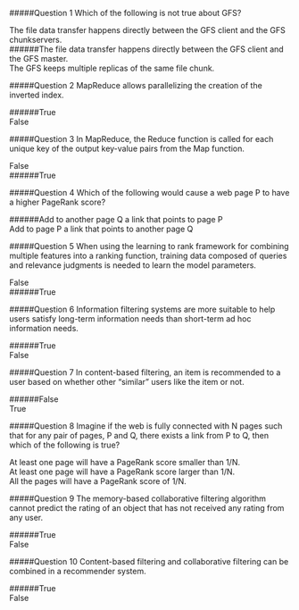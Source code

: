 #####Question 1
Which of the following is not true about GFS?

The file data transfer happens directly between the GFS client and the GFS chunkservers.			
######The file data transfer happens directly between the GFS client and the GFS master.	
The GFS keeps multiple replicas of the same file chunk.			


#####Question 2
MapReduce allows parallelizing the creation of the inverted index.

######True		
False			


#####Question 3
In MapReduce, the Reduce function is called for each unique key of the output key-value pairs from the Map function.

False			
######True		


#####Question 4
Which of the following would cause a web page P to have a higher PageRank score?

######Add to another page Q a link that points to page P		
Add to page P a link that points to another page Q			


#####Question 5
When using the learning to rank framework for combining multiple features into a ranking function, training data composed of queries and relevance judgments is needed to learn the model parameters.

False			
######True	


#####Question 6
Information filtering systems are more suitable to help users satisfy long-term information needs than short-term ad hoc information needs.

######True	
False			


#####Question 7
In content-based filtering, an item is recommended to a user based on whether other “similar” users like the item or not.

######False			
True	


#####Question 8
Imagine if the web is fully connected with N pages such that for any pair of pages, P and Q, there exists a link from P to Q, then which of the following is true?

At least one page will have a PageRank score smaller than 1/N.	
At least one page will have a PageRank score larger than 1/N.			
All the pages will have a PageRank score of 1/N.			


#####Question 9
The memory-based collaborative filtering algorithm cannot predict the rating of an object that has not received any rating from any user.

######True	
False			


#####Question 10
Content-based filtering and collaborative filtering can be combined in a recommender system.

######True	
False
